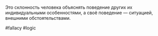 Это склонность человека объяснять поведение других их индивидуальными особенностями, а своё поведение — ситуацией, внешними обстоятельствами.

#fallacy #logic